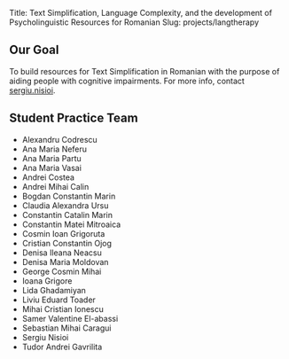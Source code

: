 Title: Text Simplification, Language Complexity, and the development of Psycholinguistic Resources for Romanian
Slug: projects/langtherapy


## Our Goal
To build resources for Text Simplification in Romanian with the purpose of aiding people with cognitive impairments. For more info, contact [sergiu.nisioi](mailto:sergiu.nisioi@unibuc.ro).


## Student Practice Team
- Alexandru Codrescu
- Ana Maria Neferu
- Ana Maria Partu
- Ana Maria Vasai
- Andrei Costea
- Andrei Mihai Calin
- Bogdan Constantin Marin
- Claudia Alexandra Ursu
- Constantin Catalin Marin
- Constantin Matei Mitroaica
- Cosmin Ioan Grigoruta
- Cristian Constantin Ojog
- Denisa Ileana Neacsu
- Denisa Maria Moldovan
- George Cosmin Mihai
- Ioana Grigore
- Lida Ghadamiyan
- Liviu Eduard Toader
- Mihai Cristian Ionescu
- Samer Valentine El-abassi
- Sebastian Mihai Caragui
- Sergiu Nisioi
- Tudor Andrei Gavrilita
